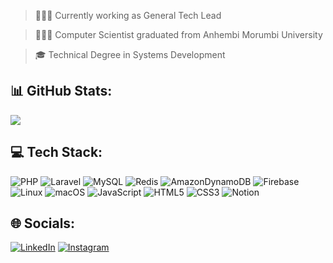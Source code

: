 > 👨🏻‍💻 Currently working as General Tech Lead

> 👨🏻‍🔬 Computer Scientist graduated from Anhembi Morumbi University

> 🎓 Technical Degree in Systems Development

## 📊 GitHub Stats:
![](https://github-readme-stats.vercel.app/api?username=leo-nog&theme=nord&hide_border=true&border_radius=10&hide=contribs,prs&show_icons=true)
<br/>

## 💻 Tech Stack:
![PHP](https://img.shields.io/badge/php-%23777BB4.svg?style=flat-square&logo=php&logoColor=white) ![Laravel](https://img.shields.io/badge/laravel-%23FF2D20.svg?style=flat-square&logo=laravel&logoColor=white) ![MySQL](https://img.shields.io/badge/mysql-%2300f.svg?style=flat-square&logo=mysql&logoColor=white) ![Redis](https://img.shields.io/badge/redis-%23DD0031.svg?style=flat-square&logo=redis&logoColor=white) ![AmazonDynamoDB](https://img.shields.io/badge/Amazon%20DynamoDB-4053D6?style=flat-square&logo=Amazon%20DynamoDB&logoColor=white) ![Firebase](https://img.shields.io/badge/Firebase-039BE5?style=flat-square&logo=Firebase&logoColor=white) <br> ![Linux](https://img.shields.io/badge/Linux-FCC624?style=flat-square&logo=linux&logoColor=black) ![macOS](https://img.shields.io/badge/mac%20os-000000?style=flat-square&logo=macos&logoColor=F0F0F0) ![JavaScript](https://img.shields.io/badge/javascript-%23323330.svg?style=flat-square&logo=javascript&logoColor=%23F7DF1E) ![HTML5](https://img.shields.io/badge/html5-%23E34F26.svg?style=flat-square&logo=html5&logoColor=white) ![CSS3](https://img.shields.io/badge/css3-%231572B6.svg?style=flat-square&logo=css3&logoColor=white) ![Notion](https://img.shields.io/badge/Notion-%23000000.svg?style=flat-square&logo=notion&logoColor=white)

## 🌐 Socials:
[![LinkedIn](https://img.shields.io/badge/linkedin-%230077B5.svg?style=flat-square&logo=linkedin&logoColor=white)](https://www.linkedin.com/in/leo-s-nog/) [![Instagram](https://img.shields.io/badge/Instagram-%23E4405F.svg?style=flat-square&logo=Instagram&logoColor=white)](https://instagram.com/leonogueira.dev)
